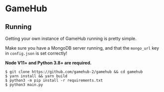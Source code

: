 # GameHub

## Running

Getting your own instance of GameHub running is pretty simple.

Make sure you have a MongoDB server running, and that the `mongo_url` key in `config.json` is set correctly!

**Node V11+ and Python 3.8+ are required.**

```
$ git clone https://github.com/gamehub-2/gamehub && cd gamehub
$ yarn install && yarn build
$ python3 -m pip install -r requirements.txt
$ python3 main.py
```

